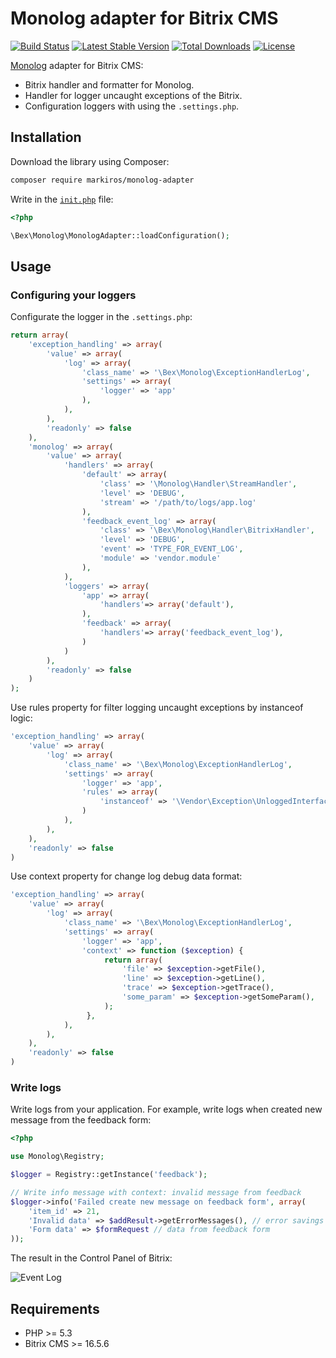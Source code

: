 # Monolog adapter for Bitrix CMS

[![Build Status](https://travis-ci.org/bitrix-expert/monolog-adapter.svg)](https://travis-ci.org/bitrix-expert/monolog-adapter)
[![Latest Stable Version](https://poser.pugx.org/bitrix-expert/monolog-adapter/v/stable)](https://packagist.org/packages/bitrix-expert/monolog-adapter) 
[![Total Downloads](https://poser.pugx.org/bitrix-expert/monolog-adapter/downloads)](https://packagist.org/packages/bitrix-expert/monolog-adapter) 
[![License](https://poser.pugx.org/bitrix-expert/monolog-adapter/license)](https://packagist.org/packages/bitrix-expert/monolog-adapter)

[Monolog](https://github.com/Seldaek/monolog) adapter for Bitrix CMS:

* Bitrix handler and formatter for Monolog.
* Handler for logger uncaught exceptions of the Bitrix.
* Configuration loggers with using the `.settings.php`.

## Installation

Download the library using Composer:

```bash
composer require markiros/monolog-adapter
```

Write in the [`init.php`](https://dev.1c-bitrix.ru/learning/course/?COURSE_ID=43&LESSON_ID=2916) file:

```php
<?php

\Bex\Monolog\MonologAdapter::loadConfiguration();
```

## Usage

### Configuring your loggers

Configurate the logger in the `.settings.php`:

```php
return array(
    'exception_handling' => array(
        'value' => array(
            'log' => array(
                'class_name' => '\Bex\Monolog\ExceptionHandlerLog',
                'settings' => array(
                    'logger' => 'app'
                ),
            ),
        ),
        'readonly' => false
    ),
    'monolog' => array(
        'value' => array(
            'handlers' => array(
                'default' => array(
                    'class' => '\Monolog\Handler\StreamHandler',
                    'level' => 'DEBUG',
                    'stream' => '/path/to/logs/app.log'
                ),
                'feedback_event_log' => array(
                    'class' => '\Bex\Monolog\Handler\BitrixHandler',
                    'level' => 'DEBUG',
                    'event' => 'TYPE_FOR_EVENT_LOG',
                    'module' => 'vendor.module'
                ),
            ),
            'loggers' => array(
                'app' => array(
                    'handlers'=> array('default'),
                ),
                'feedback' => array(
                    'handlers'=> array('feedback_event_log'),
                )
            )
        ),
        'readonly' => false
    )
);
```

Use rules property for filter logging uncaught exceptions by instanceof logic:
```php
'exception_handling' => array(
    'value' => array(
        'log' => array(
            'class_name' => '\Bex\Monolog\ExceptionHandlerLog',
            'settings' => array(
                'logger' => 'app',
                'rules' => array(
                    'instanceof' => '\Vendor\Exception\UnloggedInterface', // or opposite: !instanceof
                )
            ),
        ),
    ),
    'readonly' => false
)
```

Use context property for change log debug data format:
```php
'exception_handling' => array(
    'value' => array(
        'log' => array(
            'class_name' => '\Bex\Monolog\ExceptionHandlerLog',
            'settings' => array(
                'logger' => 'app',
                'context' => function ($exception) {
                     return array(
                         'file' => $exception->getFile(),
                         'line' => $exception->getLine(),
                         'trace' => $exception->getTrace(),
                         'some_param' => $exception->getSomeParam(),
                     );
                 },
            ),
        ),
    ),
    'readonly' => false
)
```

### Write logs

Write logs from your application. For example, write logs when created new message from the feedback form:

```php
<?php

use Monolog\Registry;

$logger = Registry::getInstance('feedback');

// Write info message with context: invalid message from feedback
$logger->info('Failed create new message on feedback form', array(
    'item_id' => 21,
    'Invalid data' => $addResult->getErrorMessages(), // error savings
    'Form data' => $formRequest // data from feedback form
));
```

The result in the Control Panel of Bitrix:

![Event Log](event-log.png)

## Requirements

* PHP >= 5.3
* Bitrix CMS >= 16.5.6
